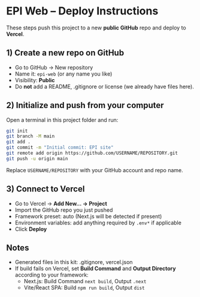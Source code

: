 # EPI Web – Deploy Instructions

These steps push this project to a new **public GitHub** repo and deploy to **Vercel**.

## 1) Create a new repo on GitHub
- Go to GitHub → New repository
- Name it: `epi-web` (or any name you like)
- Visibility: **Public**
- Do **not** add a README, .gitignore or license (we already have files here).

## 2) Initialize and push from your computer
Open a terminal in this project folder and run:

```bash
git init
git branch -M main
git add .
git commit -m "Initial commit: EPI site"
git remote add origin https://github.com/USERNAME/REPOSITORY.git
git push -u origin main
```

Replace `USERNAME/REPOSITORY` with your GitHub account and repo name.

## 3) Connect to Vercel
- Go to Vercel → **Add New… → Project**
- Import the GitHub repo you just pushed
- Framework preset: auto (Next.js will be detected if present)
- Environment variables: add anything required by `.env*` if applicable
- Click **Deploy**

## Notes
- Generated files in this kit: .gitignore, vercel.json
- If build fails on Vercel, set **Build Command** and **Output Directory** according to your framework:
  - Next.js: Build Command `next build`, Output `.next`
  - Vite/React SPA: Build `npm run build`, Output `dist`
